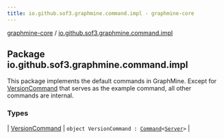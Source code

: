 ```yaml
---
title: io.github.sof3.graphmine.command.impl - graphmine-core
---
```


[graphmine-core](../index.html) / [io.github.sof3.graphmine.command.impl](./index.html)

## Package io.github.sof3.graphmine.command.impl

This package implements the default commands in GraphMine. Except for [VersionCommand](-version-command.html) that serves as the example command, all other commands are internal.

### Types

| [VersionCommand](-version-command.html) | `object VersionCommand : `[`Command`](../io.github.sof3.graphmine.command/-command/index.html)`<`[`Server`](../io.github.sof3.graphmine/-server/index.html)`>` |

